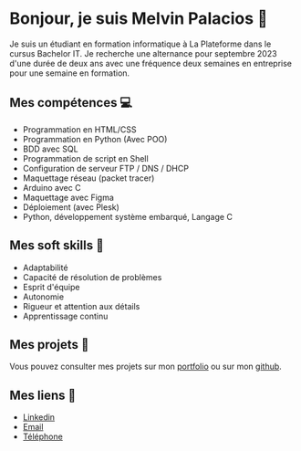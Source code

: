 # Bonjour, je suis Melvin Palacios 👋

Je suis un étudiant en formation informatique à La Plateforme dans le cursus Bachelor IT. Je recherche une alternance pour septembre 2023 d'une durée de deux ans avec une fréquence deux semaines en entreprise pour une semaine en formation.

## Mes compétences 💻

- Programmation en HTML/CSS
- Programmation en Python (Avec POO)
- BDD avec SQL
- Programmation de script en Shell
- Configuration de serveur FTP / DNS / DHCP
- Maquettage réseau (packet tracer)
- Arduino avec C
- Maquettage avec Figma
- Déploiement (avec Plesk)
- Python, développement système embarqué, Langage C

## Mes soft skills 🙌

- Adaptabilité
- Capacité de résolution de problèmes
- Esprit d'équipe
- Autonomie
- Rigueur et attention aux détails
- Apprentissage continu

## Mes projets 🚀

Vous pouvez consulter mes projets sur mon [portfolio](https://melvin-palacios.students-laplateforme.io) ou sur mon [github](https://github.com/melvin-palacios).

## Mes liens 🔗

- [Linkedin](https://www.linkedin.com/in/melvin-palacios-b7b267272/)
- [Email](mailto:melvin.palacios@laplateforme.io)
- [Téléphone](tel:+33781555846)
